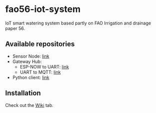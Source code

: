 # fao56-iot-system
IoT smart watering system based partly on FAO Irrigation and drainage paper 56.

## Available repositories

 - Sensor Node: [link](https://github.com/HeitererGarten/fao56-sensor-node)
 - Gateway Hub:
   - ESP-NOW to UART: [link](https://github.com/HeitererGarten/fao56-espnow-uart-hub)
   - UART to MQTT: [link](https://github.com/HeitererGarten/fao56-uart-mqtt-hub)
 - Python client: [link](https://github.com/HeitererGarten/fao56-py-client)

## Installation 
Check out the [Wiki](https://github.com/HeitererGarten/fao56-iot-system/wiki) tab.
